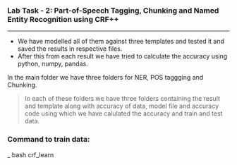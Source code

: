 ### Lab Task - 2: Part-of-Speech Tagging, Chunking and Named Entity Recognition using CRF++
---
* We have modelled all of them against three templates and tested it and saved the results in respective files.
* After this from each result we have tried to calculate the accuracy using python, numpy, pandas.

In the main folder we have three folders for NER, POS taggging and Chunking.

> In each of these folders we have three folders containing the result and template along with accuracy of data, model file and accuracy code using which we have calulated the accuracy and train and test data.

### Command to train data:
_
bash
crf_learn <template file> <train file> <model file name to be given>

### Command to test data:
_
bash
crf_test -m <model file> <test file> > result.txt 
 
- (Here, > used for storing the result after testing of data in result file)

Then , run,
bash
python3 accuracy_code.py > accuracy.txt

- You will get your accuracy of data in accuracy.txt file.

### Results we got after training and testing of data are as follows:

* Chunking: Accuracies of 96.05074299223236, 95.78478554542384, 95.75523471800066 respectively

* POS_tagging: Accuracies of 62.51477541371159, 92.84025667004391, 92.99645390070921 respectively

* NER: Accuracies of 95.59299687845358, 94.21641429319271, 95.30216957170832 respectively.
